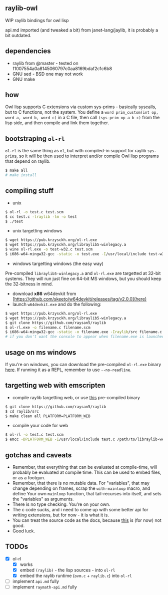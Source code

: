 ## raylib-owl

WIP raylib bindings for owl lisp

api.md imported (and tweaked a bit) from janet-lang/jaylib,
it is probably a bit outdated.

## dependencies

* raylib from @master - tested on f1007554a0a8145060797c0aa8169bdaf2c1c6b8
* GNU sed - BSD one may not work
* GNU make 

## how

Owl lisp supports C extensions via custom sys-prims - basically
syscalls, but to C functions, not the system. You define a
`word prim_custom(int op, word a, word b, word c)` in a C file,
then call `(sys-prim op a b c)` from the lisp side, and then compile 
and link them together.

## bootstraping `ol-rl`

`ol-rl` is the same thing as `ol`, but with compiled-in support for
raylib `sys-prim`s, so it will be then used to interpret and/or
compile Owl lisp programs that depend on raylib.

```sh
$ make all
# make install
```

## compiling stuff

* unix
```sh
$ ol-rl -o test.c test.scm
$ cc test.c -lraylib -lm -o test
$ ./test
```
* unix targetting windows
```sh
$ wget https://pub.krzysckh.org/ol-rl.exe
$ wget https://pub.krzysckh.org/libraylib5-winlegacy.a
$ wine ol-rl.exe -o test-w32.c test.scm
$ i686-w64-mingw32-gcc -static -o test.exe -I/usr/local/include test-w32.c -L. -l:libraylib5-winlegacy.a -lm -lopengl32 -lwinmm -lgdi32 -lws2_32
```

* windows targetting windows (the easy way)

Pre-compiled `libraylib5-winlegacy.a` and `ol-rl.exe` are targetted at 32-bit systems.
They will run just fine on 64-bit MS windows, but you should keep the 32-bitness in mind.

- download **x86** w64devkit from [https://github.com/skeeto/w64devkit/releases/tag/v2.0.0](here)
- launch `w64devkit.exe` and do the following:
```sh
$ wget https://pub.krzysckh.org/ol-rl.exe
$ wget https://pub.krzysckh.org/libraylib5-winlegacy.a
$ git clone https://github.com/raysan5/raylib
$ ol-rl.exe -o filename.c filename.scm
$ i686-w64-mingw32-gcc -static -o filename.exe -Iraylib/src filename.c -L. -lraylib5-winlegacy -lm -lopengl32 -lwinmm -lgdi32 -lws2_32
# if you don't want the console to appear when filename.exe is launched, append -mwindows to the last command
```

## usage on ms windows

If you're on windows, you can download the pre-compiled `ol-rl.exe` binary
[here](https://pub.krzysckh.org/ol-rl.exe). If running it as a REPL, remember
to use `--no-readline`.

## targetting web with emscripten

- compile raylib targetting web, or use [this](https://pub.krzysckh.org/libraylib5-web.a)
  pre-compiled binary
```sh
$ git clone https://github.com/raysan5/raylib
$ cd raylib/src
$ make clean all PLATFORM=PLATFORM_WEB
```
- compile your code for web
```sh
$ ol-rl -o test.c test.scm
$ emcc -DPLATFORM_WEB -I/usr/local/include test.c /path/to/libraylib-web.a -o test.html -s USE_GLFW=3 -s ERROR_ON_UNDEFINED_SYMBOLS=0 -s ALLOW_MEMORY_GROWTH=1 -s ASYNCIFY -s ASSERTIONS=0
```

## gotchas and caveats

* Remember, that everything that can be evaluated at compile-time, will
  probably be evaluated at compile time. This can be used to embed files,
  or as a footgun.
* Remember, that there is no mutable data. For "variables", that may change
  depending on frames, scrap the `with-mainloop` macro, and define
  Your own `mainloop` function, that tail-recurses into itself, and
  sets the "variables" as arguments.
* There is no type checking. You're on your own.
* The c code sucks, and i need to come up with some better api for
  writing extensions, but for now - it is what it is.
* You can treat the source code as the docs, because
  [this](https://pub.krzysckh.org/raylib-owl.html) is (for now) not good.
* Good luck.

## TODOs
  * [x] ol-rl
    * [x] works
    * [x] embed `(raylib)` - the lisp sources - into `ol-rl`
    * [x] embed the raylib runtime (`ovm.c` + `raylib.c`) into `ol-rl`
  * [ ] implement `api.md` fully
  * [ ] implement `raymath-api.md` fully
